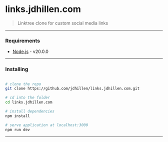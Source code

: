 # links.jdhillen.com

> Linktree clone for custom social media links

---

### Requirements

- [Node.js](https://nodejs.org/en/) - v20.0.0

---

### Installing

```bash

# clone the repo
git clone https://github.com/jdhillen/links.jdhillen.com.git

# cd into the folder
cd links.jdhillen.com

# install dependencies
npm install

# serve application at localhost:3000
npm run dev
```

---
